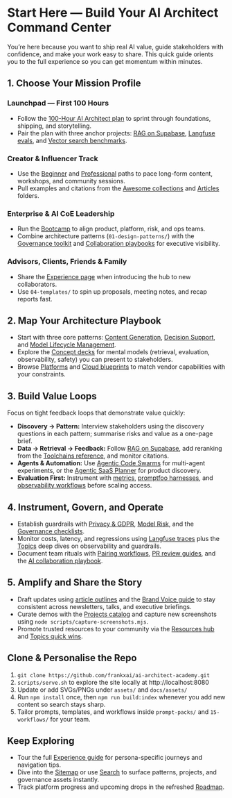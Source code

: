# Start Here — Build Your AI Architect Command Center

You’re here because you want to ship real AI value, guide stakeholders with confidence, and make your work easy to share. This quick guide orients you to the full experience so you can get momentum within minutes.

## 1. Choose Your Mission Profile

### Launchpad — First 100 Hours
- Follow the [100-Hour AI Architect plan](02-learning-paths/100-hour-ai-architect.md) to sprint through foundations, shipping, and storytelling.
- Pair the plan with three anchor projects: [RAG on Supabase](05-projects/rag-on-supabase.md), [Langfuse evals](05-projects/evals-langfuse.md), and [Vector search benchmarks](05-projects/vector-search-pgvector.md).

### Creator & Influencer Track
- Use the [Beginner](02-learning-paths/beginner.md) and [Professional](02-learning-paths/professional.md) paths to pace long-form content, workshops, and community sessions.
- Pull examples and citations from the [Awesome collections](03-awesome/) and [Articles](09-articles/) folders.

### Enterprise & AI CoE Leadership
- Run the [Bootcamp](02-learning-paths/bootcamp.md) to align product, platform, risk, and ops teams.
- Combine architecture patterns (`01-design-patterns/`) with the [Governance toolkit](08-governance/) and [Collaboration playbooks](16-collaboration/) for executive visibility.

### Advisors, Clients, Friends & Family
- Share the [Experience page](docs/experience.html) when introducing the hub to new collaborators.
- Use `04-templates/` to spin up proposals, meeting notes, and recap reports fast.

## 2. Map Your Architecture Playbook
- Start with three core patterns: [Content Generation](01-design-patterns/content-generation.md), [Decision Support](01-design-patterns/decision-support.md), and [Model Lifecycle Management](01-design-patterns/model-lifecycle-management.md).
- Explore the [Concept decks](12-concepts/) for mental models (retrieval, evaluation, observability, safety) you can present to stakeholders.
- Browse [Platforms](docs/platforms.html) and [Cloud blueprints](docs/clouds.html) to match vendor capabilities with your constraints.

## 3. Build Value Loops
Focus on tight feedback loops that demonstrate value quickly:
- **Discovery → Pattern:** Interview stakeholders using the discovery questions in each pattern; summarise risks and value as a one-page brief.
- **Data → Retrieval → Feedback:** Follow [RAG on Supabase](05-projects/rag-on-supabase.md), add reranking from the [Toolchains reference](06-toolchains/stack-reference.md), and monitor citations.
- **Agents & Automation:** Use [Agentic Code Swarms](agentic-swarms/README.md) for multi-agent experiments, or the [Agentic SaaS Planner](05-projects/agentic-saas-planner.md) for product discovery.
- **Evaluation First:** Instrument with [metrics](07-evaluation/metrics.md), [promptfoo harnesses](05-projects/evals-langfuse.md), and [observability workflows](15-workflows/observability-playbook.md) before scaling access.

## 4. Instrument, Govern, and Operate
- Establish guardrails with [Privacy & GDPR](08-governance/privacy-gdpr.md), [Model Risk](08-governance/model-risk.md), and the [Governance checklists](08-governance/checklists.md).
- Monitor costs, latency, and regressions using [Langfuse traces](05-projects/evals-langfuse.md) plus the [Topics](docs/topics/index.html) deep dives on observability and guardrails.
- Document team rituals with [Pairing workflows](15-workflows/pairing.md), [PR review guides](15-workflows/pr-review.md), and the [AI collaboration playbook](16-collaboration/working-with-ai.md).

## 5. Amplify and Share the Story
- Draft updates using [article outlines](09-articles/) and the [Brand Voice guide](BRAND-VOICE.md) to stay consistent across newsletters, talks, and executive briefings.
- Curate demos with the [Projects catalog](docs/projects.html) and capture new screenshots using `node scripts/capture-screenshots.mjs`.
- Promote trusted resources to your community via the [Resources hub](docs/resources.html) and [Topics quick wins](docs/topics/index.html).

## Clone & Personalise the Repo
1. `git clone https://github.com/frankxai/ai-architect-academy.git`
2. `scripts/serve.sh` to explore the site locally at http://localhost:8080
3. Update or add SVGs/PNGs under `assets/` and `docs/assets/`
4. Run `npm install` once, then `npm run build:index` whenever you add new content so search stays sharp.
5. Tailor prompts, templates, and workflows inside `prompt-packs/` and `15-workflows/` for your team.

## Keep Exploring
- Tour the full [Experience guide](docs/experience.html) for persona-specific journeys and navigation tips.
- Dive into the [Sitemap](docs/sitemap.xml) or use [Search](docs/search.html) to surface patterns, projects, and governance assets instantly.
- Track platform progress and upcoming drops in the refreshed [Roadmap](00-roadmap/ROADMAP.md).

